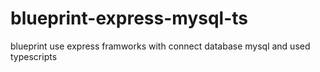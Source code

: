 # blueprint-express-mysql-ts
blueprint use express framworks with connect database mysql and used typescripts
